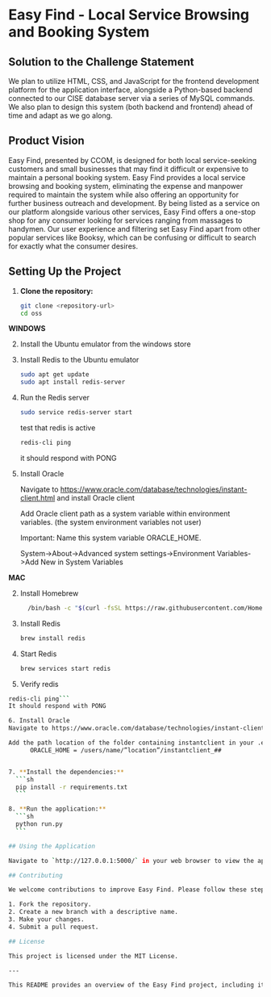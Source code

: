# Easy Find - Local Service Browsing and Booking System

## Solution to the Challenge Statement

We plan to utilize HTML, CSS, and JavaScript for the frontend development platform for the application interface, alongside a Python-based backend connected to our CISE database server via a series of MySQL commands. We also plan to design this system (both backend and frontend) ahead of time and adapt as we go along.

## Product Vision

Easy Find, presented by CCOM, is designed for both local service-seeking customers and small businesses that may find it difficult or expensive to maintain a personal booking system. Easy Find provides a local service browsing and booking system, eliminating the expense and manpower required to maintain the system while also offering an opportunity for further business outreach and development. By being listed as a service on our platform alongside various other services, Easy Find offers a one-stop shop for any consumer looking for services ranging from massages to handymen. Our user experience and filtering set Easy Find apart from other popular services like Booksy, which can be confusing or difficult to search for exactly what the consumer desires.

## Setting Up the Project

1. **Clone the repository:**
    ```sh
    git clone <repository-url>
    cd oss
    ```

**WINDOWS**

2. Install the Ubuntu emulator from the windows store

3. Install Redis to the Ubuntu emulator

    ```sh
    sudo apt get update
    sudo apt install redis-server
    ```
4. Run the Redis server

   ```sh
   sudo service redis-server start
   ```
   test that redis is active
   ```sh
   redis-cli ping
   ```
   it should respond with PONG

5. Install Oracle
   
   Navigate to https://www.oracle.com/database/technologies/instant-client.html and install Oracle client

   Add Oracle client path as a system variable within environment variables.
   (the system environment variables not user)
   
   Important: Name this system variable ORACLE_HOME.
   
   System->About->Advanced system settings->Environment Variables->Add New in System Variables

**MAC**

2. Install Homebrew
   ```sh
     /bin/bash -c "$(curl -fsSL https://raw.githubusercontent.com/Homebrew/install/HEAD/install.sh)"
   ```
3. Install Redis
   ```sh
   brew install redis
   ```
4. Start Redis
   ```sh
   brew services start redis
   ```
5. Verify redis
  ```sh
redis-cli ping```
It should respond with PONG

6. Install Oracle
Navigate to https://www.oracle.com/database/technologies/instant-client/macos-intel-x86-downloads.html and download the latest version of instantclient-basic-macos.x64-##.#.#.#.#.zip and instantclient-sqlplus-macos.x64-##.#.#.#.#.zip

Add the path location of the folder containing instantclient in your .env
	    ORACLE_HOME = /users/name/”location”/instantclient_##


7. **Install the dependencies:**
    ```sh
    pip install -r requirements.txt
    ```

8. **Run the application:**
    ```sh
    python run.py
    ```

## Using the Application

Navigate to `http://127.0.0.1:5000/` in your web browser to view the application.

## Contributing

We welcome contributions to improve Easy Find. Please follow these steps to contribute:

1. Fork the repository.
2. Create a new branch with a descriptive name.
3. Make your changes.
4. Submit a pull request.

## License

This project is licensed under the MIT License.

---

This README provides an overview of the Easy Find project, including its purpose, setup instructions, and usage guidelines. By following this structure, contributors and users can easily understand and get started with the project.
